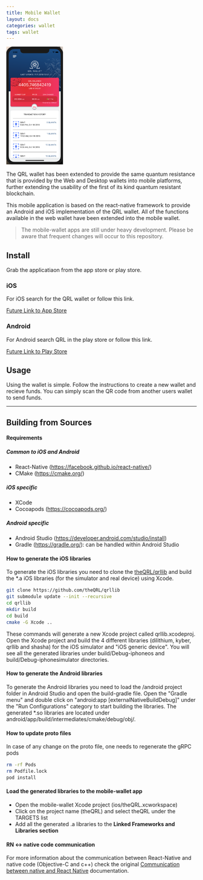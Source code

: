 ```yaml
---
title: Mobile Wallet
layout: docs
categories: wallet
tags: wallet
---
```


<img src="/assets/wallet/mobile/iosQrlWalletScreenshot.png" width="150" />

The QRL wallet has been extended to provide the same quantum resistance that is provided by the Web and Desktop wallets into mobile platforms, further extending the usability of the first of its kind quantum resistant blockchain.

This mobile application is based on the react-native framework to provide an Android and iOS implementation of the QRL wallet.
All of the functions available in the web wallet have been extended into the mobile wallet. 



> The mobile-wallet apps are still under heavy development. Please be aware that frequent changes will occur to this repository.

## Install

Grab the applicatiaon from the app store or play store.

### iOS

For iOS search for the QRL wallet or follow this link.

[Future Link to App Store](#)

### Android

For Android search QRL in the play store or follow this link.

[Future Link to Play Store](#)

## Usage

Using the wallet is simple. Follow the instructions to create a new wallet and recieve funds. You can simply scan the QR code from another users wallet to send funds. 


---

## Building from Sources

#### Requirements

##### Common to iOS and Android

- React-Native (https://facebook.github.io/react-native/)
- CMake (https://cmake.org/)

##### iOS specific

- XCode
- Cocoapods (https://cocoapods.org/)

##### Android specific

- Android Studio (https://developer.android.com/studio/install)
- Gradle (https://gradle.org/): can be handled within Android Studio

#### How to generate the iOS libraries

To generate the iOS libraries you need to clone the [theQRL/qrllib](https://github.com/theQRL/qrllib) and build the \*.a iOS libraries (for the simulator and real device) using Xcode.

```bash
git clone https://github.com/theQRL/qrllib
git submodule update --init --recursive
cd qrllib
mkdir build
cd build
cmake -G Xcode ..
```
These commands will generate a new Xcode project called qrllib.xcodeproj.
Open the Xcode project and build the 4 different libraries (dilithium, kyber, qrllib and shasha) for the iOS simulator and "iOS generic device". You will see all the generated libraries under build/Debug-iphoneos and build/Debug-iphonesimulator directories.

#### How to generate the Android libraries

To generate the Android libraries you need to load the /android project folder in Android Studio and open the build-gradle file.
Open the "Gradle menu" and double click on "android:app [externalNativeBuildDebug]" under the "Run Configurations" category to start building the libraries.
The generated \*.so libraries are located under android/app/build/intermediates/cmake/debug/obj/.

#### How to update proto files

In case of any change on the proto file, one needs to regenerate the gRPC pods

```bash
rm -rf Pods
rm Podfile.lock
pod install
```

#### Load the generated libraries to the mobile-wallet app

- Open the mobile-wallet Xcode project (ios/theQRL.xcworkspace)
- Click on the project name (theQRL) and select theQRL under the TARGETS list
- Add all the generated .a libraries to the **Linked Frameworks and Libraries section**

#### RN <-> native code communication

For more information about the communication between React-Native and native code (Objective-C and c++) check the original [Communication between native and React Native](https://facebook.github.io/react-native/docs/communication-ios.html) documentation.